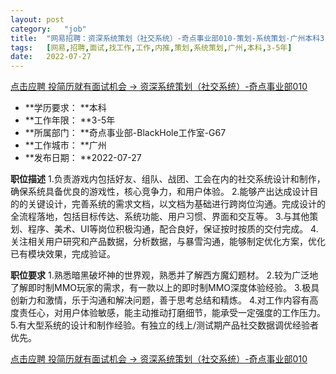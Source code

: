 ```yaml
---
layout:	post
category:	"job"
title:	"网易招聘：资深系统策划（社交系统）-奇点事业部010-策划-系统策划-广州本科3-5年"
tags:	[网易,招聘,面试,找工作,工作,内推,策划,系统策划,广州,本科,3-5年]
date:	2022-07-27
---
```


[点击应聘 投简历就有面试机会 -> 资深系统策划（社交系统）-奇点事业部010](http://mobile.bole.netease.com/bole/boleDetail?id=40917&employeeId=346f03c3cda5f04c&key=all)



- **学历要求： **本科
- **工作年限： **3-5年
- **所属部门： **奇点事业部-BlackHole工作室-G67
- **工作城市： **广州
- **发布日期： **2022-07-27



**职位描述**
1.负责游戏内包括好友、组队、战团、工会在内的社交系统设计和制作，确保系统具备优良的游戏性，核心竞争力，和用户体验。
2.能够产出达成设计目的的关键设计，完善系统的需求文档，以文档为基础进行跨岗位沟通。完成设计的全流程落地，包括目标传达、系统功能、用户习惯、界面和交互等。
3.与其他策划、程序、美术、UI等岗位积极沟通，配合良好，保证按时按质的交付完成。
4.关注相关用户研究和产品数据，分析数据，与暴雪沟通，能够制定优化方案，优化已有模块效果，完成验证。



**职位要求**
1.熟悉暗黑破坏神的世界观，熟悉并了解西方魔幻题材。
2.较为广泛地了解即时制MMO玩家的需求，有一款以上的即时制MMO深度体验经验。
3.极具创新力和激情，乐于沟通和解决问题，善于思考总结和精炼。
4.对工作内容有高度责任心，对用户体验敏感，能主动推动打磨细节，能承受一定强度的工作压力。
5.有大型系统的设计和制作经验。有独立的线上/测试期产品社交数据调优经验者优先。



[点击应聘 投简历就有面试机会 -> 资深系统策划（社交系统）-奇点事业部010](http://mobile.bole.netease.com/bole/boleDetail?id=40917&employeeId=346f03c3cda5f04c&key=all)